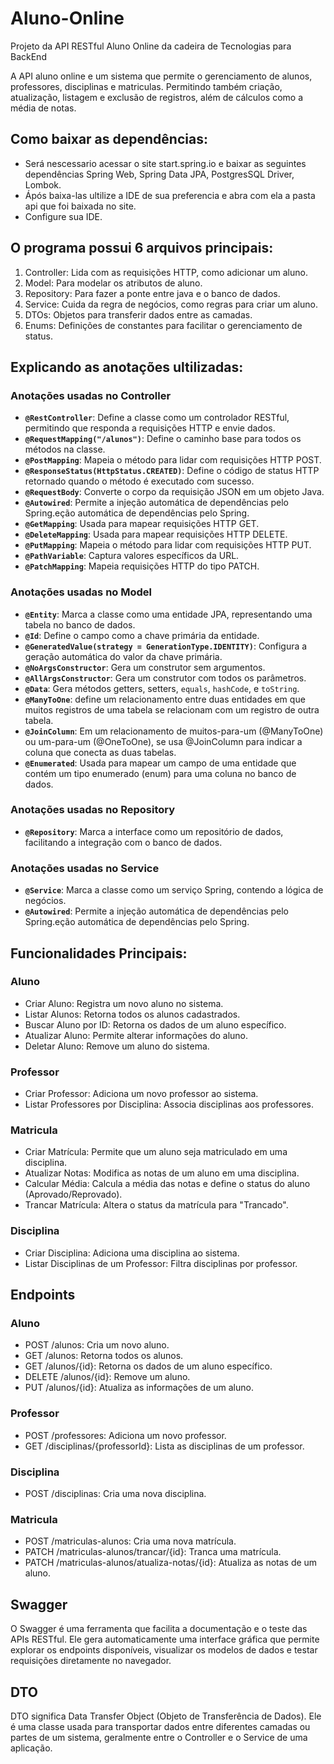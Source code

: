 # Aluno-Online
Projeto da API RESTful Aluno Online da cadeira de Tecnologias para BackEnd 

A API aluno online e um sistema que permite o gerenciamento de alunos, professores, disciplinas e matriculas. Permitindo também criação, atualização, listagem e exclusão de registros, além de cálculos como a média de notas.


## Como baixar as dependências:

* Será nescessario acessar o site start.spring.io e baixar as seguintes dependências Spring Web, Spring Data JPA, PostgresSQL Driver, Lombok.
* Ápós baixa-las ultilize a IDE de sua preferencia e abra com ela a pasta api que foi baixada no site.
* Configure sua IDE.


## O programa possui 6 arquivos principais:

1. Controller: Lida com as requisições HTTP, como adicionar um aluno.
2. Model: Para modelar os atributos de aluno.
3. Repository: Para fazer a ponte entre java e o banco de dados.
4. Service: Cuida da regra de negócios, como regras para criar um aluno.
5. DTOs: Objetos para transferir dados entre as camadas.
6. Enums: Definições de constantes para facilitar o gerenciamento de status.


## Explicando as anotações ultilizadas:

### Anotações usadas no Controller

- **`@RestController`**: Define a classe como um controlador RESTful, permitindo que responda a requisições HTTP e envie dados.
- **`@RequestMapping("/alunos")`**: Define o caminho base para todos os métodos na classe.
- **`@PostMapping`**: Mapeia o método para lidar com requisições HTTP POST.
- **`@ResponseStatus(HttpStatus.CREATED)`**: Define o código de status HTTP retornado quando o método é executado com sucesso.
- **`@RequestBody`**: Converte o corpo da requisição JSON em um objeto Java.
- **`@Autowired`**: Permite a injeção automática de dependências pelo Spring.eção automática de dependências pelo Spring.
- **`@GetMapping`**: Usada para mapear requisições HTTP GET.
- **`@DeleteMapping`**: Usada para mapear requisições HTTP DELETE.
- **`@PutMapping`**: Mapeia o método para lidar com requisições HTTP PUT.
- **`@PathVariable`**: Captura valores específicos da URL.
- **`@PatchMapping`**: Mapeia requisições HTTP do tipo PATCH.

### Anotações usadas no Model

- **`@Entity`**: Marca a classe como uma entidade JPA, representando uma tabela no banco de dados.
- **`@Id`**: Define o campo como a chave primária da entidade.
- **`@GeneratedValue(strategy = GenerationType.IDENTITY)`**: Configura a geração automática do valor da chave primária.
- **`@NoArgsConstructor`**: Gera um construtor sem argumentos.
- **`@AllArgsConstructor`**: Gera um construtor com todos os parâmetros.
- **`@Data`**: Gera métodos getters, setters, `equals`, `hashCode`, e `toString`.
- **`@ManyToOne`**: define um relacionamento entre duas entidades em que muitos registros de uma tabela se relacionam com um registro de outra tabela.
- **`@JoinColumn`**: Em um relacionamento de muitos-para-um (@ManyToOne) ou um-para-um (@OneToOne), se usa @JoinColumn para indicar a coluna que conecta as duas tabelas.
- **`@Enumerated`**: Usada para mapear um campo de uma entidade que contém um tipo enumerado (enum) para uma coluna no banco de dados.

### Anotações usadas no Repository

- **`@Repository`**: Marca a interface como um repositório de dados, facilitando a integração com o banco de dados.

### Anotações usadas no Service

- **`@Service`**: Marca a classe como um serviço Spring, contendo a lógica de negócios.
- **`@Autowired`**: Permite a injeção automática de dependências pelo Spring.eção automática de dependências pelo Spring.

## Funcionalidades Principais:

### Aluno
- Criar Aluno: Registra um novo aluno no sistema.
- Listar Alunos: Retorna todos os alunos cadastrados.
- Buscar Aluno por ID: Retorna os dados de um aluno específico.
- Atualizar Aluno: Permite alterar informações do aluno.
- Deletar Aluno: Remove um aluno do sistema.

### Professor
- Criar Professor: Adiciona um novo professor ao sistema.
- Listar Professores por Disciplina: Associa disciplinas aos professores.

### Matricula
- Criar Matrícula: Permite que um aluno seja matriculado em uma disciplina.
- Atualizar Notas: Modifica as notas de um aluno em uma disciplina.
- Calcular Média: Calcula a média das notas e define o status do aluno (Aprovado/Reprovado).
- Trancar Matrícula: Altera o status da matrícula para "Trancado".

### Disciplina
- Criar Disciplina: Adiciona uma disciplina ao sistema.
- Listar Disciplinas de um Professor: Filtra disciplinas por professor.


## Endpoints

### Aluno
- POST /alunos: Cria um novo aluno.
- GET /alunos: Retorna todos os alunos.
- GET /alunos/{id}: Retorna os dados de um aluno específico.
- DELETE /alunos/{id}: Remove um aluno.
- PUT /alunos/{id}: Atualiza as informações de um aluno.

### Professor
- POST /professores: Adiciona um novo professor.
- GET /disciplinas/{professorId}: Lista as disciplinas de um professor.

### Disciplina
- POST /disciplinas: Cria uma nova disciplina.

### Matricula
- POST /matriculas-alunos: Cria uma nova matrícula.
- PATCH /matriculas-alunos/trancar/{id}: Tranca uma matrícula.
- PATCH /matriculas-alunos/atualiza-notas/{id}: Atualiza as notas de um aluno.


## Swagger
O Swagger é uma ferramenta que facilita a documentação e o teste das APIs RESTful. Ele gera automaticamente uma interface gráfica que permite explorar os endpoints disponíveis, visualizar os modelos de dados e testar requisições diretamente no navegador.


## DTO
DTO significa Data Transfer Object (Objeto de Transferência de Dados). Ele é uma classe usada para transportar dados entre diferentes camadas ou partes de um sistema, geralmente entre o Controller e o Service de uma aplicação.
